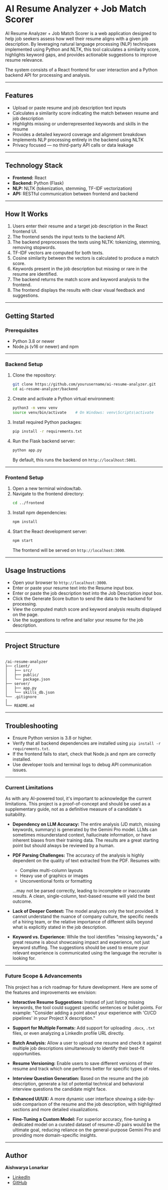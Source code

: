 
# AI Resume Analyzer + Job Match Scorer

AI Resume Analyzer + Job Match Scorer is a web application designed to help job seekers assess how well their resume aligns with a given job description. By leveraging natural language processing (NLP) techniques implemented using Python and NLTK, this tool calculates a similarity score, highlights keyword gaps, and provides actionable suggestions to improve resume relevance.

The system consists of a React frontend for user interaction and a Python backend API for processing and analysis.

---

## Features

- Upload or paste resume and job description text inputs  
- Calculates a similarity score indicating the match between resume and job description  
- Highlights missing or underrepresented keywords and skills in the resume  
- Provides a detailed keyword coverage and alignment breakdown  
- Implements NLP processing entirely in the backend using NLTK  
- Privacy focused — no third-party API calls or data leakage  

---

## Technology Stack

- **Frontend:** React  
- **Backend:** Python (Flask)  
- **NLP:** NLTK (tokenization, stemming, TF-IDF vectorization)  
- **API:** RESTful communication between frontend and backend  

---

## How It Works

1. Users enter their resume and a target job description in the React frontend UI.  
2. The frontend sends the input texts to the backend API.  
3. The backend preprocesses the texts using NLTK: tokenizing, stemming, removing stopwords.  
4. TF-IDF vectors are computed for both texts.  
5. Cosine similarity between the vectors is calculated to produce a match score.  
6. Keywords present in the job description but missing or rare in the resume are identified.  
7. The backend returns the match score and keyword analysis to the frontend.  
8. The frontend displays the results with clear visual feedback and suggestions.  

---

## Getting Started

### Prerequisites

- Python 3.8 or newer  
- Node.js (v16 or newer) and npm  

---

### Backend Setup

1. Clone the repository:  
   ```bash
   git clone https://github.com/yourusername/ai-resume-analyzer.git
   cd ai-resume-analyzer/backend
   ```  
2. Create and activate a Python virtual environment:  
   ```bash
   python3 -m venv venv
   source venv/bin/activate    # On Windows: venv\Scripts\activate
   ```  
3. Install required Python packages:  
   ```bash
   pip install -r requirements.txt
   ```  
4. Run the Flask backend server:  
   ```bash
   python app.py
   ```  
   By default, this runs the backend on `http://localhost:5001`.  

---

### Frontend Setup

1. Open a new terminal window/tab.  
2. Navigate to the frontend directory:  
   ```bash
   cd ../frontend
   ```  
3. Install npm dependencies:  
   ```bash
   npm install
   ```  
4. Start the React development server:  
   ```bash
   npm start
   ```  
   The frontend will be served on `http://localhost:3000`.  

---

## Usage Instructions

- Open your browser to `http://localhost:3000`.  
- Enter or paste your resume text into the Resume input box.  
- Enter or paste the job description text into the Job Description input box.  
- Click the Generate Score button to send the data to the backend for processing.  
- View the computed match score and keyword analysis results displayed on the page.  
- Use the suggestions to refine and tailor your resume for the job description.  

---

## Project Structure

```

/ai-resume-analyzer
├── client/
│   ├── src/
│   ├── public/
│   └── package.json
├── server/
│   ├── app.py
│   └── skills_db.json
└── .gitignore
│
└── README.md
```  

---

## Troubleshooting

- Ensure Python version is 3.8 or higher.  
- Verify that all backend dependencies are installed using `pip install -r requirements.txt`.  
- If the frontend fails to start, check that Node.js and npm are correctly installed.  
- Use developer tools and terminal logs to debug API communication issues.  

---

### **Current Limitations**

As with any AI-powered tool, it's important to acknowledge the current limitations. This project is a proof-of-concept and should be used as a supplementary guide, not as a definitive measure of a candidate's suitability.

*   **Dependency on LLM Accuracy:** The entire analysis (JD match, missing keywords, summary) is generated by the Gemini Pro model. LLMs can sometimes misunderstand context, hallucinate information, or have inherent biases from their training data. The results are a great starting point but should always be reviewed by a human.

*   **PDF Parsing Challenges:** The accuracy of the analysis is highly dependent on the quality of text extracted from the PDF. Resumes with:
    *   Complex multi-column layouts
    *   Heavy use of graphics or images
    *   Unconventional fonts or formatting
    
    ...may not be parsed correctly, leading to incomplete or inaccurate results. A clean, single-column, text-based resume will yield the best outcome.

*   **Lack of Deeper Context:** The model analyzes only the text provided. It cannot understand the nuance of company culture, the specific needs of a hiring team, or the relative importance of different skills beyond what is explicitly stated in the job description.

*   **Keyword vs. Experience:** While the tool identifies "missing keywords," a great resume is about showcasing impact and experience, not just keyword stuffing. The suggestions should be used to ensure your relevant experience is communicated using the language the recruiter is looking for.

---

### **Future Scope & Advancements**

This project has a rich roadmap for future development. Here are some of the features and improvements we envision:

*   **Interactive Resume Suggestions:** Instead of just listing missing keywords, the tool could suggest specific sentences or bullet points. For example: "Consider adding a point about your experience with 'CI/CD pipelines' in your Project X description."

*   **Support for Multiple Formats:** Add support for uploading `.docx`, `.txt` files, or even analyzing a LinkedIn profile URL directly.

*   **Batch Analysis:** Allow a user to upload one resume and check it against multiple job descriptions simultaneously to identify their best-fit opportunities.

*   **Resume Versioning:** Enable users to save different versions of their resume and track which one performs better for specific types of roles.

*   **Interview Question Generation:** Based on the resume and the job description, generate a list of potential technical and behavioral interview questions the candidate might face.

*   **Enhanced UI/UX:** A more dynamic user interface showing a side-by-side comparison of the resume and the job description, with highlighted sections and more detailed visualizations.

*   **Fine-Tuning a Custom Model:** For superior accuracy, fine-tuning a dedicated model on a curated dataset of resume-JD pairs would be the ultimate goal, reducing reliance on the general-purpose Gemini Pro and providing more domain-specific insights.

---

## Author

**Aishwarya Lonarkar**  
- [LinkedIn](https://linkedin.com/in/aishwaryalonarkar)  
- [GitHub](https://github.com/aishwaryalonarkar)
